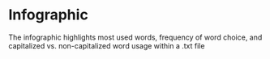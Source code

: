 # Infographic
The infographic highlights most used words, frequency of word choice, and capitalized vs. non-capitalized word usage within a .txt file
